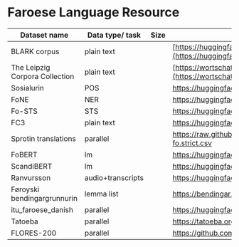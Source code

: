 # Faroese Language Resource

| Dataset name                   | Data type/ task | Size | Source/Link                                                                                                                  |
| ------------------------------ | --------------- | ---- | ---------------------------------------------------------------------------------------------------------------------------- |
| BLARK corpus                   | plain text      |      | [https://huggingface.co/datasets/barbaroo/Faroese_BLARK_small](https://huggingface.co/datasets/barbaroo/Faroese_BLARK_small) |
| The Leipzig Corpora Collection | plain text      |      | [https://wortschatz.uni-leipzig.de/en/download/Faroese](https://wortschatz.uni-leipzig.de/en/download/Faroese                |
| Sosialurin                     | POS             |      | https://huggingface.co/datasets/vesteinn/sosialurin-faroese-pos                                                              |
| FoNE                           | NER             |      | https://huggingface.co/datasets/vesteinn/sosialurin-faroese-ner                                                              |
| Fo-STS                         | STS             |      | https://huggingface.co/datasets/vesteinn/faroese-sts                                                                         |
| FC3                            | plain text      |      | https://huggingface.co/datasets/vesteinn/FC3                                                                                 |
| Sprotin translations           | parallel        |      | https://raw.githubusercontent.com/Sprotin/translations/main/sentences_en-fo.strict.csv                                       |
| FoBERT                         | lm              |      | https://huggingface.co/vesteinn/FoBERT                                                                                       |
| ScandiBERT                     | lm              |      | https://huggingface.co/vesteinn/ScandiBERT                                                                                   |
| Ranvursson                     | audio+transcripts                 |      | https://huggingface.co/datasets/carlosdanielhernandezmena/ravnursson_asr                                                                                                                             |
| Føroyski bendingargrunnurin    | lemma list                |      | https://bendingar.fo/tilfar/                                                                                                                             |
| itu_faroese_danish |    parallel             |   |   https://huggingface.co/datasets/strombergnlp/itu_faroese_danish                                                                                                                           |
| Tatoeba                               |   parallel              |      |      https://tatoeba.org/en/sentences/show_all_in/fao/none                                                                                               |
|  FLORES-200  |   parallel       |      |      https://github.com/facebookresearch/flores/tree/main/flores200                                                                                                                    |
